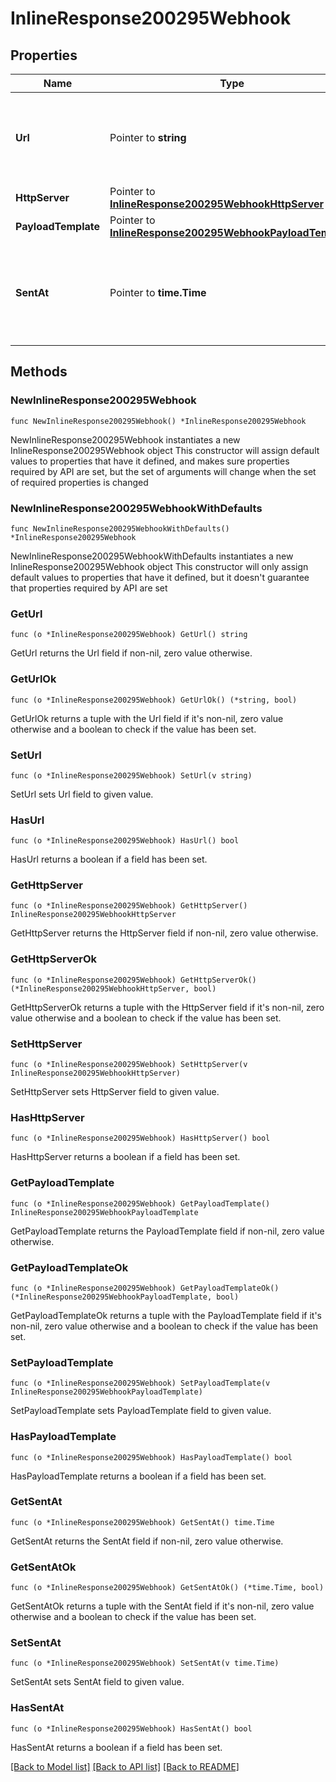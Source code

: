 # InlineResponse200295Webhook

## Properties

Name | Type | Description | Notes
------------ | ------------- | ------------- | -------------
**Url** | Pointer to **string** | The webhook receiver URL where the callback will be sent | [optional] 
**HttpServer** | Pointer to [**InlineResponse200295WebhookHttpServer**](InlineResponse200295WebhookHttpServer.md) |  | [optional] 
**PayloadTemplate** | Pointer to [**InlineResponse200295WebhookPayloadTemplate**](InlineResponse200295WebhookPayloadTemplate.md) |  | [optional] 
**SentAt** | Pointer to **time.Time** | The timestamp the callback was sent to the webhook receiver | [optional] 

## Methods

### NewInlineResponse200295Webhook

`func NewInlineResponse200295Webhook() *InlineResponse200295Webhook`

NewInlineResponse200295Webhook instantiates a new InlineResponse200295Webhook object
This constructor will assign default values to properties that have it defined,
and makes sure properties required by API are set, but the set of arguments
will change when the set of required properties is changed

### NewInlineResponse200295WebhookWithDefaults

`func NewInlineResponse200295WebhookWithDefaults() *InlineResponse200295Webhook`

NewInlineResponse200295WebhookWithDefaults instantiates a new InlineResponse200295Webhook object
This constructor will only assign default values to properties that have it defined,
but it doesn't guarantee that properties required by API are set

### GetUrl

`func (o *InlineResponse200295Webhook) GetUrl() string`

GetUrl returns the Url field if non-nil, zero value otherwise.

### GetUrlOk

`func (o *InlineResponse200295Webhook) GetUrlOk() (*string, bool)`

GetUrlOk returns a tuple with the Url field if it's non-nil, zero value otherwise
and a boolean to check if the value has been set.

### SetUrl

`func (o *InlineResponse200295Webhook) SetUrl(v string)`

SetUrl sets Url field to given value.

### HasUrl

`func (o *InlineResponse200295Webhook) HasUrl() bool`

HasUrl returns a boolean if a field has been set.

### GetHttpServer

`func (o *InlineResponse200295Webhook) GetHttpServer() InlineResponse200295WebhookHttpServer`

GetHttpServer returns the HttpServer field if non-nil, zero value otherwise.

### GetHttpServerOk

`func (o *InlineResponse200295Webhook) GetHttpServerOk() (*InlineResponse200295WebhookHttpServer, bool)`

GetHttpServerOk returns a tuple with the HttpServer field if it's non-nil, zero value otherwise
and a boolean to check if the value has been set.

### SetHttpServer

`func (o *InlineResponse200295Webhook) SetHttpServer(v InlineResponse200295WebhookHttpServer)`

SetHttpServer sets HttpServer field to given value.

### HasHttpServer

`func (o *InlineResponse200295Webhook) HasHttpServer() bool`

HasHttpServer returns a boolean if a field has been set.

### GetPayloadTemplate

`func (o *InlineResponse200295Webhook) GetPayloadTemplate() InlineResponse200295WebhookPayloadTemplate`

GetPayloadTemplate returns the PayloadTemplate field if non-nil, zero value otherwise.

### GetPayloadTemplateOk

`func (o *InlineResponse200295Webhook) GetPayloadTemplateOk() (*InlineResponse200295WebhookPayloadTemplate, bool)`

GetPayloadTemplateOk returns a tuple with the PayloadTemplate field if it's non-nil, zero value otherwise
and a boolean to check if the value has been set.

### SetPayloadTemplate

`func (o *InlineResponse200295Webhook) SetPayloadTemplate(v InlineResponse200295WebhookPayloadTemplate)`

SetPayloadTemplate sets PayloadTemplate field to given value.

### HasPayloadTemplate

`func (o *InlineResponse200295Webhook) HasPayloadTemplate() bool`

HasPayloadTemplate returns a boolean if a field has been set.

### GetSentAt

`func (o *InlineResponse200295Webhook) GetSentAt() time.Time`

GetSentAt returns the SentAt field if non-nil, zero value otherwise.

### GetSentAtOk

`func (o *InlineResponse200295Webhook) GetSentAtOk() (*time.Time, bool)`

GetSentAtOk returns a tuple with the SentAt field if it's non-nil, zero value otherwise
and a boolean to check if the value has been set.

### SetSentAt

`func (o *InlineResponse200295Webhook) SetSentAt(v time.Time)`

SetSentAt sets SentAt field to given value.

### HasSentAt

`func (o *InlineResponse200295Webhook) HasSentAt() bool`

HasSentAt returns a boolean if a field has been set.


[[Back to Model list]](../README.md#documentation-for-models) [[Back to API list]](../README.md#documentation-for-api-endpoints) [[Back to README]](../README.md)


